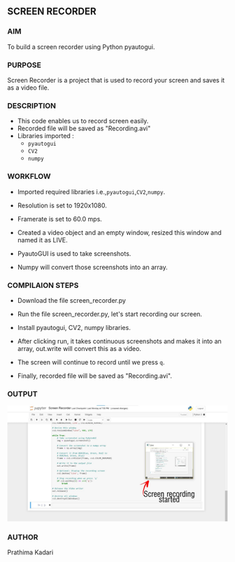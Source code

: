 ## SCREEN RECORDER

### AIM

To build a screen recorder using Python pyautogui.

### PURPOSE

Screen Recorder is a project that is used to record your screen and saves it as a video file.

### DESCRIPTION

- This code enables us to record screen easily.
- Recorded file will be saved as "Recording.avi"
- Libraries imported :
    - `pyautogui`
    - `CV2`
    - `numpy`

### WORKFLOW

- Imported required libraries i.e.,`pyautogui`,`CV2`,`numpy`.

- Resolution is set to 1920x1080.

- Framerate is set to 60.0 mps.

- Created a video object and an empty window, resized this window and named it as LIVE.

- PyautoGUI is used to take screenshots.

- Numpy will convert those screenshots into an array.

###  COMPILAION STEPS

- Download the file screen_recorder.py

- Run the file screen_recorder.py, let's start recording our screen.

- Install pyautogui, CV2, numpy libraries.

- After clicking run, it takes continuous screenshots and makes it into an array, out.write will convert this as a video.

- The screen will continue to record until we press `q`.

- Finally, recorded file will be saved as "Recording.avi".

### OUTPUT

![Screen Recorder](https://github.com/prathimacode-hub/GSSoC-2022/blob/main/Rotten%20Scripts/Screen%20Recorder/Images/output.jpeg)

### AUTHOR

Prathima Kadari
